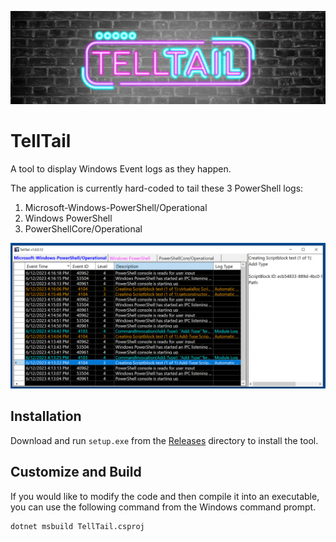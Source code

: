 ![TellTail](TellTail/Images/TellTail%20Brick%20Background.jpg)

# TellTail
A tool to display Windows Event logs as they happen.

The application is currently hard-coded to tail these 3 PowerShell logs:

1) Microsoft-Windows-PowerShell/Operational
2) Windows PowerShell
3) PowerShellCore/Operational

![Demo](TellTail/Images/Demo.png)

## Installation

Download and run `setup.exe` from the [Releases](https://github.com/clr2of8/TellTail/tree/main/Releases) directory to install the tool.

## Customize and Build

If you would like to modify the code and then compile it into an executable, you can use the following command from the Windows command prompt.

```
dotnet msbuild TellTail.csproj
```
